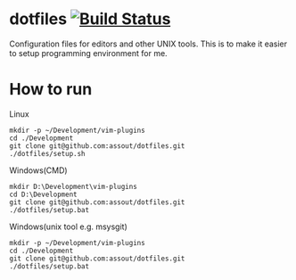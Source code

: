dotfiles [![Build Status](https://travis-ci.org/assout/dotfiles.svg)](https://travis-ci.org/assout/dotfiles)
========
Configuration files for editors and other UNIX tools. This is to make it easier to setup programming environment for me.


# How to run

Linux
 ```
mkdir -p ~/Development/vim-plugins
cd ./Development
git clone git@github.com:assout/dotfiles.git
./dotfiles/setup.sh
 ```

Windows(CMD)
 ```
mkdir D:\Development\vim-plugins
cd D:\Development
git clone git@github.com:assout/dotfiles.git
./dotfiles/setup.bat
 ```

Windows(unix tool e.g. msysgit)
 ```
mkdir -p ~/Development/vim-plugins
cd ./Development
git clone git@github.com:assout/dotfiles.git
./dotfiles/setup.bat
 ```

